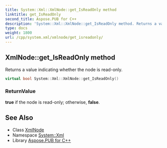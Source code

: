 ```yaml
---
title: System::Xml::XmlNode::get_IsReadOnly method
linktitle: get_IsReadOnly
second_title: Aspose.PUB for C++
description: 'System::Xml::XmlNode::get_IsReadOnly method. Returns a value indicating whether the node is read-only in C++.'
type: docs
weight: 1800
url: /cpp/system.xml/xmlnode/get_isreadonly/
---
```

## XmlNode::get_IsReadOnly method


Returns a value indicating whether the node is read-only.

```cpp
virtual bool System::Xml::XmlNode::get_IsReadOnly()
```


### ReturnValue

**true** if the node is read-only; otherwise, **false**.

## See Also

* Class [XmlNode](../)
* Namespace [System::Xml](../../)
* Library [Aspose.PUB for C++](../../../)
